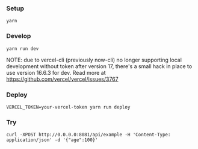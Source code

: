 ### Setup

```
yarn
```

### Develop

```
yarn run dev
```

NOTE: due to vercel-cli (previously now-cli) no longer supporting local
development without token after version 17, there's a small hack in place to
use version 16.6.3 for dev. Read more at
https://github.com/vercel/vercel/issues/3767

### Deploy

```
VERCEL_TOKEN=your-vercel-token yarn run deploy
```

### Try

```
curl -XPOST http://0.0.0.0:8081/api/example -H 'Content-Type: application/json' -d '{"age":100}'
```
